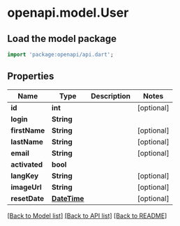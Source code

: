 # openapi.model.User

## Load the model package
```dart
import 'package:openapi/api.dart';
```

## Properties
Name | Type | Description | Notes
------------ | ------------- | ------------- | -------------
**id** | **int** |  | [optional] 
**login** | **String** |  | 
**firstName** | **String** |  | [optional] 
**lastName** | **String** |  | [optional] 
**email** | **String** |  | [optional] 
**activated** | **bool** |  | 
**langKey** | **String** |  | [optional] 
**imageUrl** | **String** |  | [optional] 
**resetDate** | [**DateTime**](DateTime.md) |  | [optional] 

[[Back to Model list]](../README.md#documentation-for-models) [[Back to API list]](../README.md#documentation-for-api-endpoints) [[Back to README]](../README.md)


